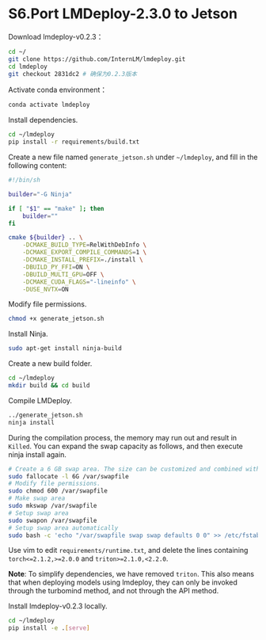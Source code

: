 # S6.Port LMDeploy-2.3.0 to Jetson

Download lmdeploy-v0.2.3：

```sh
cd ~/
git clone https://github.com/InternLM/lmdeploy.git
cd lmdeploy 
git checkout 2831dc2 # 确保为0.2.3版本
```

Activate conda environment：

```sh
conda activate lmdeploy
```

Install dependencies.

```sh
cd ~/lmdeploy
pip install -r requirements/build.txt
```

Create a new file named `generate_jetson.sh` under `~/lmdeploy`, and fill in the following content:

```sh
#!/bin/sh

builder="-G Ninja"

if [ "$1" == "make" ]; then
    builder=""
fi

cmake ${builder} .. \
    -DCMAKE_BUILD_TYPE=RelWithDebInfo \
    -DCMAKE_EXPORT_COMPILE_COMMANDS=1 \
    -DCMAKE_INSTALL_PREFIX=./install \
    -DBUILD_PY_FFI=ON \
    -DBUILD_MULTI_GPU=OFF \
    -DCMAKE_CUDA_FLAGS="-lineinfo" \
    -DUSE_NVTX=ON

```

Modify file permissions.

```sh
chmod +x generate_jetson.sh
```

Install Ninja.

```sh
sudo apt-get install ninja-build
```

Create a new build folder.

```sh
cd ~/lmdeploy
mkdir build && cd build
```

Compile LMDeploy.

```sh
../generate_jetson.sh
ninja install
```

During the compilation process, the memory may run out and result in `Killed`. You can expand the swap capacity as follows, and then execute ninja install again.

```sh
# Create a 6 GB swap area. The size can be customized and combined with the disk capacity
sudo fallocate -l 6G /var/swapfile
# Modify file permissions.
sudo chmod 600 /var/swapfile
# Make swap area
sudo mkswap /var/swapfile
# Setup swap area
sudo swapon /var/swapfile
# Setup swap area automatically
sudo bash -c 'echo "/var/swapfile swap swap defaults 0 0" >> /etc/fstab'
```

Use vim to edit `requirements/runtime.txt`, and delete the lines containing `torch<=2.1.2,>=2.0.0` and `triton>=2.1.0,<2.2.0`.

**Note**: To simplify dependencies, we have removed `triton`. This also means that when deploying models using lmdeploy, they can only be invoked through the turbomind method, and not through the API method.

Install lmdeploy-v0.2.3 locally.

```sh
cd ~/lmdeploy
pip install -e .[serve]
```